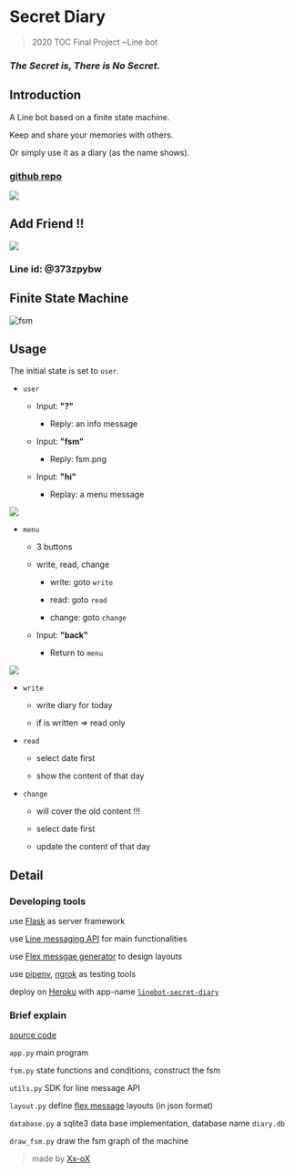 
# Secret Diary
>2020 TOC Final Project ~Line bot 

### *The Secret is, There is No Secret.*

## Introduction


A Line bot based on a finite state machine.

Keep and share your memories with others.

Or simply use it as a diary (as the name shows).


### [github repo](https://github.com/Xx-oX/Secret-Diary)

![](https://imgur.com/x5q4TXZ.png)

## Add Friend !!
![](https://imgur.com/l3FnJN1.png)
### Line id:   @373zpybw

## Finite State Machine
![fsm](https://imgur.com/FdWiSOZ.png)

## Usage

The initial state is set to `user`.
* `user`
	* Input: **"?"**
		* Reply:  an info message 
		
	* Input: **"fsm"**
		* Reply: fsm.png
		
	* Input: **"hi"**
		* Replay: a menu message

![](https://imgur.com/sdk7OZ0.png)		

* `menu`

	* 3 buttons
	
	* write, read, change

		* write: goto `write`
		
		* read: goto  `read`
		
		* change: goto `change`
		
	* Input: **"back"**
	
		* Return to `menu`

![](https://imgur.com/VC8b4dN.png)

* `write`

	* write diary for today
	
	* if is written => read only

* `read`
	
	* select date first
	
	* show the content of that day

* `change`

	* will cover the old content !!!

	* select date first

	* update the content of that day
		

## Detail

### Developing tools

use [Flask](https://flask.palletsprojects.com) as server framework

use [Line messaging API](https://developers.line.biz/en/docs/messaging-api/overview/) for main functionalities

use [Flex messgae generator](https://developers.line.biz/flex-simulator/) to design layouts

use [pipenv](https://pypi.org/project/pipenv/), [ngrok](https://ngrok.com/) as testing tools

deploy on [Heroku](https://www.heroku.com/) with app-name [`linebot-secret-diary`](https://linebot-secret-diary.herokuapp.com)


### Brief explain

[source code](https://github.com/Xx-oX/Secret-Diary)

`app.py` main program

`fsm.py` state functions and conditions, construct the fsm

`utils.py` SDK for line message API

`layout.py` define [flex message](https://developers.line.biz/en/docs/messaging-api/flex-message-elements/) layouts (in json format) 

`database.py` a sqlite3 data base implementation, database name `diary.db`

`draw_fsm.py` draw the fsm graph of the machine

> made by [Xx-oX](https://github.com/Xx-oX)